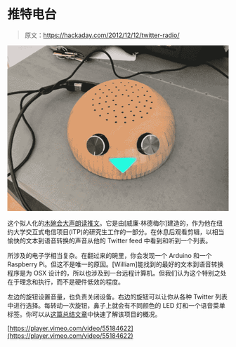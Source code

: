 # 推特电台

> 原文：<https://hackaday.com/2012/12/12/twitter-radio/>

![twitter-radio](img/43f2c2953d1e8add4dd628c2cf9b34a9.png)

这个拟人化的[木碗会大声朗读推文](http://itp.nyu.edu/~wdl225/work/?p=286)。它是由[威廉·林德梅尔]建造的，作为他在纽约大学交互式电信项目(ITP)的研究生工作的一部分。在休息后观看剪辑，以相当愉快的文本到语音转换的声音从他的 Twitter feed 中看到和听到一个列表。

所涉及的电子学相当复杂。在翻过来的碗里，你会发现一个 Arduino 和一个 Raspberry Pi。但这不是唯一的原因。[William]能找到的最好的文本到语音转换程序是为 OSX 设计的，所以也涉及到一台远程计算机。但我们认为这个特别之处在于理念和执行，而不是硬件低效的程度。

左边的旋钮设置音量，也负责关闭设备。右边的旋钮可以让你从各种 Twitter 列表中进行选择。每转动一次旋钮，鼻子上就会有不同颜色的 LED 灯和一个语音菜单标签。你可以从[这篇总结文章](http://itp.nyu.edu/~wdl225/work/?p=275)中快速了解该项目的概况。

[https://player.vimeo.com/video/55184622](https://player.vimeo.com/video/55184622)
